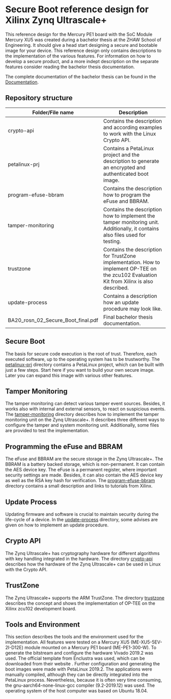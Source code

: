 # Secure Boot reference design for Xilinx Zynq Ultrascale+

This reference design for the Mercury PE1 board with the SoC Module Mercury XU5
was created during a bachelor thesis at the ZHAW School of Engineering. It
should give a head start designing a secure and bootable image for your device.
This reference design only contains descriptions to the implementation of the
various features. For information on how to develop a secure product, and a more
indept description on the separate features consider reading the bachelor thesis
documentation.

The complete documentation of the bachelor thesis can be found in the
[Documentation](BA20_rosn_02_Secure_Boot_final.pdf).

## Repository structure

| Folder/File name | Description |
|------------------|-------------|
| crypto-api | Contains the description and according examples to work with the Linux Crypto API. |
| petalinux-prj | Contains a PetaLinux project and the description to generate an encrypted and authenticated boot image. |
| program-efuse-bbram | Contains the description how to program the eFuse and BBRAM. |
| tamper-monitoring | Contains the description how to implement the tamper monitoring unit. Additionally, it contains also files used for testing. |
| trustzone | Contains the description for TrustZone implementation. How to implement OP-TEE on the zcu102 Evaluation Kit from Xilinx is also described. |
| update-process | Contains a description how an update procedure may look like. |
| BA20_rosn_02_Secure_Boot_final.pdf | Final bachelor thesis documentation. |

## Secure Boot

The basis for secure code execution is the root of trust. Therefore, each
executed software, up to the operating system has to be trustworthy. The
[petalinux-prj](petalinux-prj) directory contains a PetaLinux project, which can be built with
just a few steps. Start here if you want to build your own secure image. Later
you can expand this image with various other features.

## Tamper Monitoring

The tamper monitoring can detect various tamper event sources. Besides, it works
also with internal and external sensors, to react on suspicious events. The
[tamper-monitoring](tamper-monitoring) directory describes how to implement the
tamper monitoring unit on the Zynq Ultrascale+. It describes three different
ways to configure the tamper and system monitoring unit. Additionally, some
files are provided to test the implementation.

## Programming the eFuse and BBRAM

The eFuse and BBRAM are the secure storage in the Zynq Ultrascale+. The BBRAM is
a battery backed storage, which is non-permanent. It can contain the AES device
key. The eFuse is a permanent register, where important security settings are
made. Besides, it can also contain the AES device key as well as the RSA key
hash for verification. The [program-efuse-bbram](program-efuse-bbram) directory
contains a small description and links to tutorials from Xilinx.

## Update Process

Updating firmware and software is crucial to maintain security during the
life-cycle of a device. In the [update-process](udate-process) directory, some
advises are given on how to implement an update procedure.

## Crypto API

The Zynq Ultrascale+ has cryptography hardware for different algorithms with key
handling integrated in the hardware. The directory [crypto-api](crypto-api)
describes how the hardware of the Zynq Ultrascale+ can be used in Linux with the
Crypto API.

## TrustZone

The Zynq Ultrascale+ supports the ARM TrustZone. The directory
[trustzone](trustzone) describes the concept and shows the implementation of
OP-TEE on the Xilinx zcu102 development board.

## Tools and Environment

This section describes the tools and the environment used for the
implementation. All features were tested on a Mercury XU5 (ME-XU5-5EV-2I-D12E)
module mounted on a Mercury PE1 board (ME-PE1-300-W). To generate the bitstream
and configure the hardware Vivado 2019.2 was used. The official template from
Enclustra was used, which can be downloaded from their website . Further
configuration and generating the boot images were made with PetaLinux 2019.2.
The applications were manually compiled, although they can be directly
integrated into the PetaLinux process. Nevertheless, because it is often very
time consuming, the gnu-aarch64-none-linux-gcc compiler (9.2-2019.12) was used.
The operating system of the host computer was based on Ubuntu 18.04.

